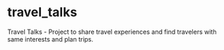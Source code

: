 # travel_talks
Travel Talks - Project to share travel experiences and find travelers with same interests and plan trips. 
